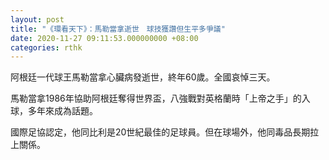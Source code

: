 ```yaml
---
layout: post
title: "《環看天下》：馬勒當拿逝世　球技獲讚但生平多爭議"
date: 2020-11-27 09:11:53.000000000 +08:00
categories: rthk
---
```


阿根廷一代球王馬勒當拿心臟病發逝世，終年60歲。全國哀悼三天。

馬勒當拿1986年協助阿根廷奪得世界盃，八強戰對英格蘭時「上帝之手」的入球，多年來成為話題。

國際足協認定，他同比利是20世紀最佳的足球員。但在球場外，他同毒品長期拉上關係。
